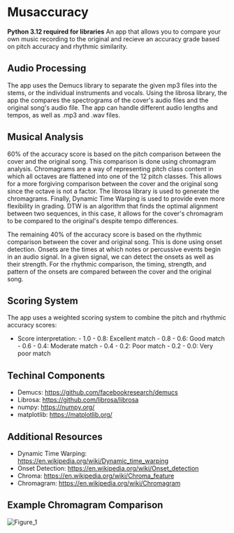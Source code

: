 # Musaccuracy

**Python 3.12 required for libraries**
An app that allows you to compare your own music recording to the original and recieve an accuracy grade based on pitch accuracy and rhythmic similarity. 


## Audio Processing
The app uses the Demucs library to separate the given mp3 files into the stems, or the individual instruments and vocals. Using the librosa library, the app the compares the spectrograms of the cover's audio files and the original song's audio file. The app can handle different audio lengths and tempos, as well as .mp3 and .wav files. 

## Musical Analysis
60% of the accuracy score is based on the pitch comparison between the cover and the original song. This comparison is done using chromagram analysis. Chromagrams are a way of representing pitch class content in which all octaves are flattened into one of the 12 pitch classes. This allows for a more forgiving comparison between the cover and the original song since the octave is not a factor. The librosa library is used to generate the chromagrams. Finally, Dynamic Time Warping is used to provide even more flexibility in grading. DTW is an algorithm that finds the optimal alignment between two sequences, in this case, it allows for the cover's chromagram to be compared to the original's despite tempo differences.

The remaining 40% of the accuracy score is based on the rhythmic comparison between the cover and original song. This is done using onset detection. Onsets are the times at which notes or percussive events begin in an audio signal. In a given signal, we can detect the onsets as well as their strength. For the rhythmic comparison, the timing, strength, and pattern of the onsets are compared between the cover and the original song. 

## Scoring System
The app uses a weighted scoring system to combine the pitch and rhythmic accuracy scores:

   - Score interpretation:
    - 1.0 - 0.8: Excellent match
    - 0.8 - 0.6: Good match
    - 0.6 - 0.4: Moderate match
    - 0.4 - 0.2: Poor match
    - 0.2 - 0.0: Very poor match

## Techinal Components
- Demucs: https://github.com/facebookresearch/demucs
- Librosa: https://github.com/librosa/librosa
- numpy: https://numpy.org/
- matplotlib: https://matplotlib.org/

## Additional Resources
- Dynamic Time Warping: https://en.wikipedia.org/wiki/Dynamic_time_warping
- Onset Detection: https://en.wikipedia.org/wiki/Onset_detection
- Chroma: https://en.wikipedia.org/wiki/Chroma_feature
- Chromagram: https://en.wikipedia.org/wiki/Chromagram

## Example Chromagram Comparison
![Figure_1](https://github.com/user-attachments/assets/9835daf3-6e04-4523-88e5-2be4adbda1ef)





